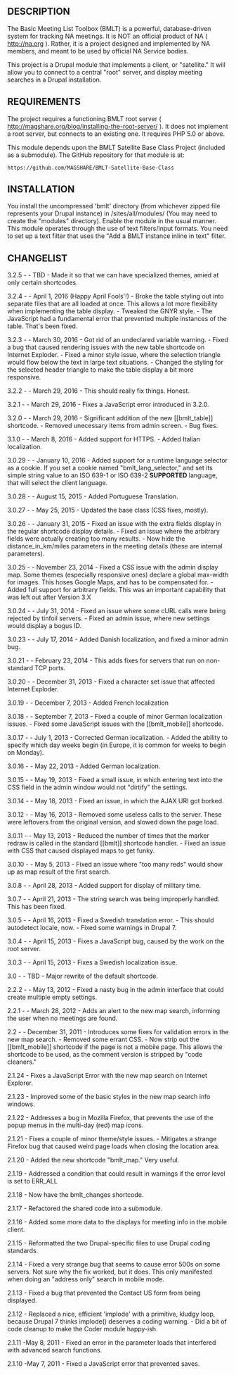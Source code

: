 DESCRIPTION
-----------

The Basic Meeting List Toolbox (BMLT) is a powerful, database-driven system for tracking NA meetings.
It is NOT an official product of NA ( http://na.org ). Rather, it is a project designed and implemented by
NA members, and meant to be used by official NA Service bodies.

This project is a Drupal module that implements a client, or "satellite." It will allow you to connect to
a central "root" server, and display meeting searches in a Drupal installation.

REQUIREMENTS
------------

The project requires a functioning BMLT root server ( http://magshare.org/blog/installing-the-root-server/ ).
It does not implement a root server, but connects to an existing one.
It requires PHP 5.0 or above.

This module depends upon the BMLT Satellite Base Class Project (included as a submodule). The GitHub repository
for that module is at:

    https://github.com/MAGSHARE/BMLT-Satellite-Base-Class

INSTALLATION
------------

You install the uncompressed 'bmlt' directory (from whichever zipped file represents your Drupal instance) in /sites/all/modules/ (You may need to create the "modules"
directory).
Enable the module in the usual manner.
This module operates through the use of text filters/input formats. You need to set up a text filter that uses the
"Add a BMLT instance inline in text" filter.

CHANGELIST
----------
3.2.5 -
    - TBD
    - Made it so that we can have specialized themes, amied at only certain shortcodes.

3.2.4 -
    - April 1, 2016 (Happy April Fools'!)
    - Broke the table styling out into separate files that are all loaded at once. This allows a lot more flexibility when implementing the table display.
    - Tweaked the GNYR style.
    - The JavaScript had a fundamental error that prevented multiple instances of the table. That's been fixed.

3.2.3 -
    - March 30, 2016
    - Got rid of an undeclared variable warning.
    - Fixed a bug that caused rendering issues with the new table shortcode on Internet Exploder.
    - Fixed a minor style issue, where the selection triangle would flow below the text in large text situations.
    - Changed the styling for the selected header triangle to make the table display a bit more responsive.

3.2.2 -
    - March 29, 2016
    - This should really fix things. Honest.
    
3.2.1 -
    - March 29, 2016
    - Fixes a JavaScript error introduced in 3.2.0.
    
3.2.0 -
    - March 29, 2016
    - Significant addition of the new [[bmlt_table]] shortcode.
    - Removed unecessary items from admin screen.
    - Bug fixes.
    
3.1.0 -
    - March 8, 2016
    - Added support for HTTPS.
    - Added Italian localization.
    
3.0.29 -
    - January 10, 2016
    - Added support for a runtime language selector as a cookie. If you set a cookie named "bmlt_lang_selector," and set its simple string value to an ISO 639-1 or ISO 639-2 **SUPPORTED** language, that will select the client language.

3.0.28 -
    - August 15, 2015
    - Added Portuguese Translation.

3.0.27 -
    - May 25, 2015
    - Updated the base class (CSS fixes, mostly).
    
3.0.26 -
    - January 31, 2015
    - Fixed an issue with the extra fields display in the regular shortcode display details.
    - Fixed an issue where the arbitrary fields were actually creating too many results.
    - Now hide the distance_in_km/miles parameters in the meeting details (these are internal parameters).

3.0.25 -
    - November 23, 2014
    - Fixed a CSS issue with the admin display map. Some themes (especially responsive ones) declare a global max-width for images. This hoses Google Maps, and has to be compensated for.
    - Added full support for arbitrary fields. This was an important capability that was left out after Version 3.X
    
3.0.24 -
    - July 31, 2014
    - Fixed an issue where some cURL calls were being rejected by tinfoil servers.
    - Fixed an admin issue, where new settings would display a bogus ID.

3.0.23 -
    - July 17, 2014
    - Added Danish localization, and fixed a minor admin bug.

3.0.21 -
    - February 23, 2014
    - This adds fixes for servers that run on non-standard TCP ports.

3.0.20 -
    - December 31, 2013
    - Fixed a character set issue that affected Internet Exploder.

3.0.19 -
    - December 7, 2013
    - Added French localization

3.0.18 -
    - September 7, 2013
    - Fixed a couple of minor German localization issues.
    - Fixed some JavaScript issues with the [[bmlt_mobile]] shortcode.
    
3.0.17 -
    - July 1, 2013
    - Corrected German localization.
    - Added the ability to specify which day weeks begin (in Europe, it is common for weeks to begin on Monday).

3.0.16 -
    - May 22, 2013
    - Added German localization.

3.0.15 -
    - May 19, 2013
    - Fixed a small issue, in which entering text into the CSS field in the admin window would not "dirtify" the settings.
    
3.0.14 -
    - May 18, 2013
    - Fixed an issue, in which the AJAX URI got borked.
    
3.0.12 -
    - May 16, 2013
    - Removed some useless calls to the server. These were leftovers from the original version, and slowed down the page load.

3.0.11 -
    - May 13, 2013
    - Reduced the number of times that the marker redraw is called in the standard [[bmlt]] shortcode handler.
    - Fixed an issue with CSS that caused displayed maps to get funky.

3.0.10 -
    - May 5, 2013
    - Fixed an issue where "too many reds" would show up as map result of the first search.

3.0.8 -
    - April 28, 2013
    - Added support for display of military time.

3.0.7 -
    - April 21, 2013
    - The string search was being improperly handled. This has been fixed.
    
3.0.5 -
    - April 16, 2013
    - Fixed a Swedish translation error.
    - This should autodetect locale, now.
    - Fixed some warnings in Drupal 7.
    
3.0.4 -
    - April 15, 2013
    - Fixes a JavaScript bug, caused by the work on the root server.
    
3.0.3 -
    - April 15, 2013
    - Fixes a Swedish localization issue.
    
3.0 -
    - TBD
    - Major rewrite of the default shortcode.
    
2.2.2 -
    - May 13, 2012
    - Fixed a nasty bug in the admin interface that could create multiple empty settings.
    
2.2.1 -
    - March 28, 2012
    - Adds an alert to the new map search, informing the user when no meetings are found.
    
2.2 -
    - December 31, 2011
    - Introduces some fixes for validation errors in the new map search.
    - Removed some errant CSS.
    - Now strip out the [[bmlt_mobile]] shortcode if the page is not a mobile page. This allows the shortcode to be used, as the comment version is stripped by "code cleaners."
    
2.1.24
    - Fixes a JavaScript Error with the new map search on Internet Explorer.
    
2.1.23
    - Improved some of the basic styles in the new map search info windows.
    
2.1.22
	- Addresses a bug in Mozilla Firefox, that prevents the use of the popup menus in the multi-day (red) map icons.

2.1.21
    - Fixes a couple of minor theme/style issues.
    - Mitigates a strange Firefox bug that caused weird page loads when closing the location area.

2.1.20
    - Added the new shortcode "bmlt_map." Very useful.
                
2.1.19
    - Addressed a condition that could result in warnings if the error level is set to ERR_ALL

2.1.18
    - Now have the bmlt_changes shortcode.

2.1.17
    - Refactored the shared code into a submodule.

2.1.16
    - Added some more data to the displays for meeting info in the mobile client.
    
2.1.15
    - Reformatted the two Drupal-specific files to use Drupal coding standards.
    
2.1.14
    - Fixed a very strange bug that seems to cause error 500s on some servers. Not sure why the fix worked, but it does. This only manifested when doing an "address only" search in mobile mode.

2.1.13
    - Fixed a bug that prevented the Contact US form from being displayed.

2.1.12
    - Replaced a nice, efficient 'implode' with a primitive, kludgy loop, because Drupal 7 thinks implode() deserves a coding warning.
    - Did a bit of code cleanup to make the Coder module happy-ish.

2.1.11 -May 8, 2011
    - Fixed an error in the parameter loads that interfered with advanced search functions.
    
2.1.10 -May 7, 2011
    - Fixed a JavaScript error that prevented saves.
